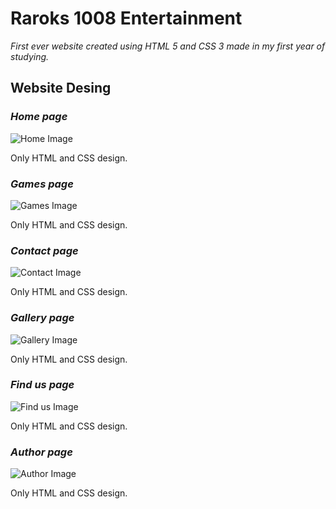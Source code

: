 # Raroks 1008 Entertainment

*First ever website created using HTML 5 and CSS 3 made in my first year of studying.*


## Website Desing

### *Home page*
![Home Image](git-image/image1.png)

Only HTML and CSS design.

### *Games page*
![Games Image](git-image/image2.png)

Only HTML and CSS design.

### *Contact page*
![Contact Image](git-image/image3.png)

Only HTML and CSS design.

### *Gallery page*
![Gallery Image](git-image/image4.png)

Only HTML and CSS design.

### *Find us page*
![Find us Image](git-image/image5.png)

Only HTML and CSS design.

### *Author page*
![Author Image](git-image/image6.png)

Only HTML and CSS design.